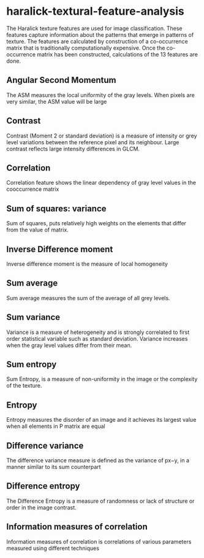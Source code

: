 # haralick-textural-feature-analysis

The Haralick texture features are used for image classification. These features capture information about the patterns that emerge in patterns of texture. The features are calculated by construction of a co-occurrence matrix that is traditionally computationally expensive. Once the co-occurrence matrix has been constructed, calculations of the 13 features are done.

## Angular Second Momentum
The ASM measures the local uniformity of the gray levels. When pixels are very similar, the ASM value will be large

## Contrast
Contrast (Moment 2 or standard deviation) is a measure of intensity or grey level variations between the reference pixel and its neighbour. Large contrast reflects large intensity differences in GLCM.

## Correlation
Correlation feature shows the linear dependency of gray level values in the cooccurrence matrix

## Sum of squares: variance
Sum of squares, puts relatively high weights on the elements that differ from the value of matrix.

## Inverse Difference moment
Inverse difference moment is the measure of local homogeneity

## Sum average
Sum average measures the sum of the average of all grey levels.

## Sum variance
Variance is a measure of heterogeneity and is strongly correlated to first order statistical variable such as standard deviation. Variance increases when the gray level values differ from their mean.

## Sum entropy
Sum Entropy, is a measure of non-uniformity in the image or the complexity of the texture.

## Entropy
Entropy measures the disorder of an image and it achieves its largest value when all elements in P matrix are equal

## Difference variance
The difference variance measure is defined as the variance of px−y, in a manner similar to its sum counterpart

## Difference entropy
The Difference Entropy is a measure of randomness or lack of structure or order in the image contrast.

## Information measures of correlation
Information measures of correlation is correlations of various parameters measured using different techniques
